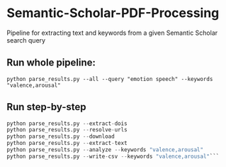 # Semantic-Scholar-PDF-Processing
Pipeline for extracting text and keywords from a given Semantic Scholar search query 


## Run whole pipeline:
```python parse_results.py --all --query "emotion speech" --keywords "valence,arousal"```

## Run step-by-step
```python parse_results.py --fetch --query "emotion speech"
python parse_results.py --extract-dois
python parse_results.py --resolve-urls
python parse_results.py --download
python parse_results.py --extract-text
python parse_results.py --analyze --keywords "valence,arousal"
python parse_results.py --write-csv --keywords "valence,arousal"```